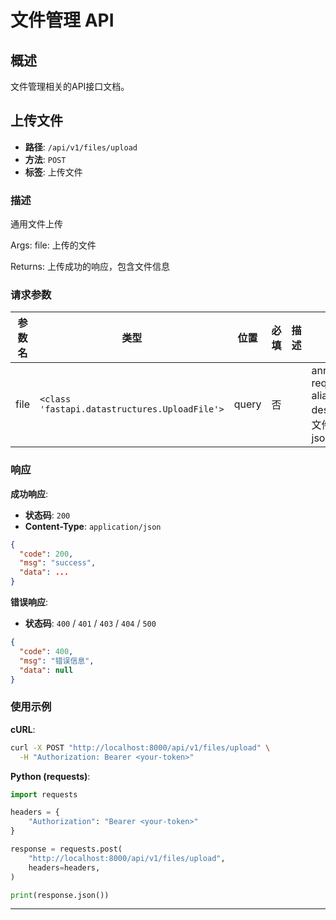 # 文件管理 API

## 概述

文件管理相关的API接口文档。

## 上传文件

- **路径**: `/api/v1/files/upload`
- **方法**: `POST`
- **标签**: 上传文件

### 描述

通用文件上传

Args:
    file: 上传的文件

Returns:
    上传成功的响应，包含文件信息

### 请求参数

| 参数名 | 类型 | 位置 | 必填 | 描述 | 默认值 |
|--------|------|------|------|------|--------|
| file | `<class 'fastapi.datastructures.UploadFile'>` | query | 否 |  | annotation=UploadFile required=True alias='file' description='要上传的文件' json_schema_extra={} |

### 响应

**成功响应**:

- **状态码**: `200`
- **Content-Type**: `application/json`

```json
{
  "code": 200,
  "msg": "success",
  "data": ...
}
```

**错误响应**:

- **状态码**: `400` / `401` / `403` / `404` / `500`

```json
{
  "code": 400,
  "msg": "错误信息",
  "data": null
}
```

### 使用示例

**cURL**:
```bash
curl -X POST "http://localhost:8000/api/v1/files/upload" \
  -H "Authorization: Bearer <your-token>"
```

**Python (requests)**:
```python
import requests

headers = {
    "Authorization": "Bearer <your-token>"
}

response = requests.post(
    "http://localhost:8000/api/v1/files/upload",
    headers=headers,
)

print(response.json())
```

---

